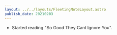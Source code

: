```yaml
---
layout: ../../layouts/FleetingNoteLayout.astro
publish_date: 20210203
---
```


- Started reading "So Good They Cant Ignore You".
